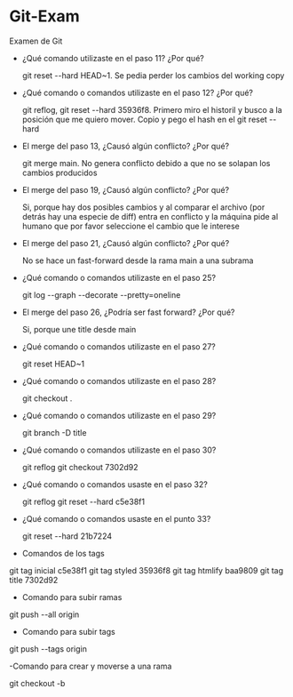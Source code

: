 # Git-Exam
Examen de Git


- ¿Qué comando utilizaste en el paso 11? ¿Por qué?

  git reset --hard HEAD~1. Se pedia perder los cambios del working copy
  
- ¿Qué comando o comandos utilizaste en el paso 12? ¿Por qué?
  
  git reflog, git reset --hard 35936f8. Primero miro el historil y busco a la posición que me quiero mover. Copio y pego el hash en el git reset --hard <hash del commint>
  
- El merge del paso 13, ¿Causó algún conflicto? ¿Por qué?
  
  git merge main. No genera conflicto debido a que no se solapan los cambios producidos
  
- El merge del paso 19, ¿Causó algún conflicto? ¿Por qué?
  
  Si, porque hay dos posibles cambios y al comparar el archivo (por detrás hay una especie de diff) entra en conflicto y la máquina pide al humano que por favor seleccione el cambio que le interese
  
- El merge del paso 21, ¿Causó algún conflicto? ¿Por qué?
  
  No se hace un fast-forward desde la rama main a una subrama
  
- ¿Qué comando o comandos utilizaste en el paso 25?
  
  git log --graph --decorate --pretty=oneline
  
- El merge del paso 26, ¿Podría ser fast forward? ¿Por qué?
  
  Si, porque une title desde main
  
- ¿Qué comando o comandos utilizaste en el paso 27?
  
  git reset HEAD~1
  
- ¿Qué comando o comandos utilizaste en el paso 28?
  
  git checkout .
  
- ¿Qué comando o comandos utilizaste en el paso 29?
  
  git branch -D title
  
- ¿Qué comando o comandos utilizaste en el paso 30?
  
  git reflog
  git checkout 7302d92
  
- ¿Qué comando o comandos usaste en el paso 32?
  
  git reflog
  git reset --hard c5e38f1
  
- ¿Qué comando o comandos usaste en el punto 33?
  
  git reset --hard 21b7224

- Comandos de los tags
  
git tag inicial c5e38f1
git tag styled 35936f8
git tag htmlify baa9809
git tag title 7302d92

- Comando para subir ramas
  
git push --all origin

- Comando para subir tags
  
git push --tags origin

-Comando para crear y moverse a una rama

git checkout -b <nombre de la rama nueva>

